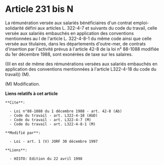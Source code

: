 # Article 231 bis N

La rémunération versée aux salariés bénéficiaires d'un contrat emploi-solidarité défini aux articles L. 322-4-7 et suivants
du code du travail, celle versée aux salariés embauchés en application des conventions mentionnées au I de l'article L.
322-4-8-1 du même code ainsi que celle versée aux titulaires, dans les départements d'outre-mer, de contrats d'insertion par
l'activité prévus à l'article 42-8 de la loi n° 88-1088 modifiée du 1er décembre 1988, sont exonérées de taxe sur les
salaires.

((Il en est de même des rémunérations versées aux salariés embauchés en application des conventions mentionnées à l'article
L322-4-18 du code du travail)) (M).

(M) Modification.

**Liens relatifs à cet article**

	**Cite**:

	  - Loi n°88-1088 du 1 décembre 1988 - art. 42-8 (Ab)
	  - Code du travail - art. L322-4-18 (AbD)
	  - Code du travail - art. L322-4-7 (M)
	  - Code du travail - art. L322-4-8-1 (M)

	**Modifié par**:

	  - Loi - art. 1 (V) JORF 30 décembre 1997

	**Liens**:

	  - HISTO: Edition du 22 avril 1998
